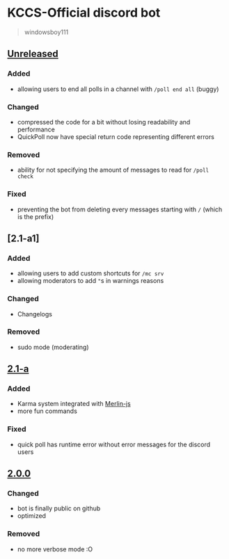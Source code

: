 # KCCS-Official discord bot
> windowsboy111

## [Unreleased]
### Added
- allowing users to end all polls in a channel with `/poll end all` (buggy)
### Changed
- compressed the code for a bit without losing readability and performance
- QuickPoll now have special return code representing different errors
### Removed
- ability for not specifying the amount of messages to read for `/poll check`
### Fixed
- preventing the bot from deleting every messages starting with `/` (which is the prefix)

## [2.1-a1]
### Added
- allowing users to add custom shortcuts for `/mc srv`
- allowing moderators to add `"`s in warnings reasons
### Changed
- Changelogs
### Removed
- sudo mode (moderating)

## [2.1-a]
### Added
- Karma system integrated with [Merlin-js]
- more fun commands
### Fixed
- quick poll has runtime error without error messages for the discord users

## [2.0.0]
### Changed
- bot is finally public on github
- optimized
### Removed
- no more verbose mode :O


[Unreleased]:   https://github.com/windowsboy111/Merlin-py/compare/3.0-a...HEAD
[3.0-a1]:       https://github.com/windowsboy111/Merlin-py/compare/2.0.0...3.0-a
[2.1-a]:        https://github.com/windowsboy111/Merlin-py/compare/2.0.0...3.0-a
[2.0.0]:        https://github.com/windowsboy111/Merlin-py/releases/tag/2.0.0

[Merlin-js]:    https://github.com/windowsboy111/Merlin-js
